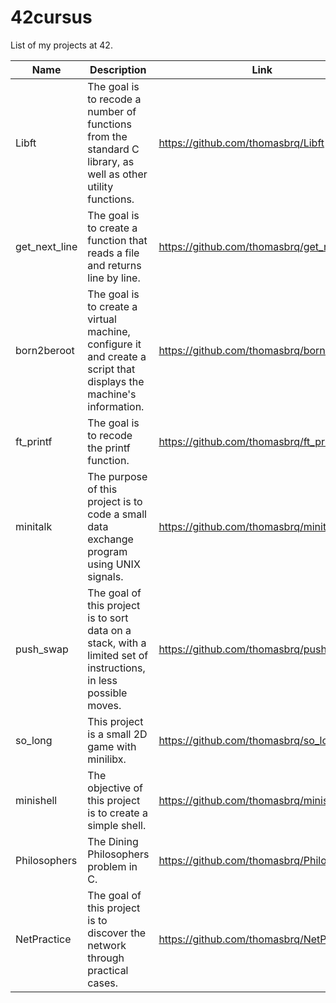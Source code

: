 # 42cursus
List of my projects at 42.

| Name          | Description                                                                                                        | Link                                       |
|---------------|--------------------------------------------------------------------------------------------------------------------|--------------------------------------------|
| Libft         | The goal is to recode a number of functions from the standard C library, as well as other utility functions.       | https://github.com/thomasbrq/Libft         |
| get_next_line | The goal is to create a function that reads a file and returns line by line.                                       | https://github.com/thomasbrq/get_next_line |
| born2beroot   | The goal is to create a virtual machine, configure it and create a script that displays the machine's information. | https://github.com/thomasbrq/born2beroot   |
| ft_printf     | The goal is to recode the printf function.                                                                         | https://github.com/thomasbrq/ft_printf     |
| minitalk      | The purpose of this project is to code a small data exchange program using UNIX signals.                           | https://github.com/thomasbrq/minitalk      |
| push_swap     | The goal of this project is to sort data on a stack, with a limited set of instructions, in less possible moves.   | https://github.com/thomasbrq/push_swap     |
| so_long       | This project is a small 2D game with minilibx.                                                                     | https://github.com/thomasbrq/so_long       |
| minishell     | The objective of this project is to create a simple shell.                                                         | https://github.com/thomasbrq/minishell     |
| Philosophers  | The Dining Philosophers problem in C.                                                                              | https://github.com/thomasbrq/Philosophers  |
| NetPractice   | The goal of this project is to discover the network through practical cases.                                       | https://github.com/thomasbrq/NetPractice   |
